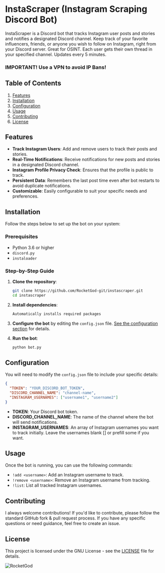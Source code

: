 # InstaScraper (Instagram Scraping Discord Bot)

InstaScraper is a Discord bot that tracks Instagram user posts and stories and notifies a designated Discord channel. Keep track of your favorite influencers, friends, or anyone you wish to follow on Instagram, right from your Discord server. Great for OSINT. 
Each user gets their own thread in your specified channel. Updates every 5 minutes.

### IMPORTANT! Use a VPN to avoid IP Bans!

## Table of Contents
1. [Features](#features)
2. [Installation](#installation)
3. [Configuration](#configuration)
4. [Usage](#usage)
5. [Contributing](#contributing)
6. [License](#license)

## Features
- **Track Instagram Users**: Add and remove users to track their posts and stories.
- **Real-Time Notifications**: Receive notifications for new posts and stories in a designated Discord channel.
- **Instagram Profile Privacy Check**: Ensures that the profile is public to track.
- **Persistent Data**: Remembers the last post time even after bot restarts to avoid duplicate notifications.
- **Customizable**: Easily configurable to suit your specific needs and preferences.

## Installation
Follow the steps below to set up the bot on your system:

### Prerequisites
- Python 3.6 or higher
- `discord.py`
- `instaloader`

### Step-by-Step Guide
1. **Clone the repository**:
   ```bash
   git clone https://github.com/RocketGod-git/instascraper.git
   cd instascraper
   ```

2. **Install dependencies**:
   ```bash
   Automatically installs required packages
   ```

3. **Configure the bot** by editing the `config.json` file. [See the configuration section](#configuration) for details.

4. **Run the bot**:
   ```bash
   python bot.py
   ```

## Configuration
You will need to modify the `config.json` file to include your specific details:

```json
{
  "TOKEN": "YOUR_DISCORD_BOT_TOKEN",
  "DISCORD_CHANNEL_NAME": "channel-name",
  "INSTAGRAM_USERNAMES": ["username1", "username2"]
}
```
- **TOKEN**: Your Discord bot token.
- **DISCORD_CHANNEL_NAME**: The name of the channel where the bot will send notifications.
- **INSTAGRAM_USERNAMES**: An array of Instagram usernames you want to track initially. Leave the usernames blank [] or prefill some if you want.

## Usage
Once the bot is running, you can use the following commands:

- `!add <username>`: Add an Instagram username to track.
- `!remove <username>`: Remove an Instagram username from tracking.
- `!list`: List all tracked Instagram usernames.

## Contributing
I always welcome contributions! If you'd like to contribute, please follow the standard GitHub fork & pull request process. If you have any specific questions or need guidance, feel free to create an issue.

## License
This project is licensed under the GNU License - see the [LICENSE](LICENSE) file for details.

![RocketGod](https://github.com/RocketGod-git/shell-access-discord-bot/assets/57732082/c68635fa-b89d-4f74-a1cb-5b5351c22c98)
